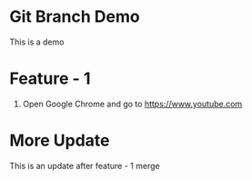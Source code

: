 # Git Branch Demo

This is a demo

# Feature - 1
1. Open Google Chrome and go to https://www.youtube.com

# More Update
This is an update after feature - 1 merge